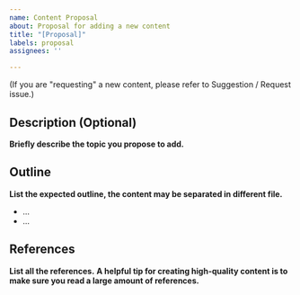 ```yaml
---
name: Content Proposal
about: Proposal for adding a new content
title: "[Proposal]"
labels: proposal
assignees: ''

---
```


(If you are "requesting" a new content, please refer to Suggestion / Request issue.)

## Description (Optional)
**Briefly describe the topic you propose to add.**

## Outline
**List the expected outline, the content may be separated in different file.**
- ...
- ...

## References
**List all the references.**
**A helpful tip for creating high-quality content is to make sure you read a large amount of references.**
